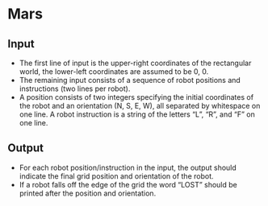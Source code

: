 Mars
====

## Input

- The first line of input is the upper-right coordinates of the rectangular
  world, the lower-left coordinates are assumed to be 0, 0.
- The remaining input consists of a sequence of robot positions and
  instructions (two lines per robot).
- A position consists of two integers specifying the initial coordinates of
  the robot and an orientation (N, S, E, W), all separated by whitespace on
  one line. A robot instruction is a string of the letters “L”, “R”, and “F”
  on one line.


## Output

- For each robot position/instruction in the input, the output should indicate
  the final grid position and orientation of the robot.
- If a robot falls off the edge of the grid the word “LOST” should be printed
  after the position and orientation.
